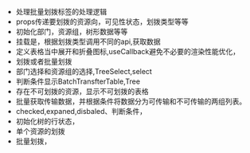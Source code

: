 - 处理批量划拨标签的处理逻辑
- props传递要划拨的资源向，可见性状态，划拨类型等等
- 初始化部门，资源组，树形数据等等
- 挂载是，根据划拨类型调用不同的api,获取数据
- 定义表格当中展开和折叠图标,useCallback避免不必要的渲染性能优化，
- 划拨或者批量划拨
- 部门选择和资源组的选择,TreeSelect,select
- 判断条件显示BatchTransfterTable,Tree
- 存在不可划拨的资源，显示不可划拨的表格
- 批量获取传输数据，并根据条件将数据分为可传输和不可传输的两组列表。
- checked,expaned,disbaled、判断条件，
- 初始化树的行状态，
- 单个资源的划拨
- 批量划拨，
